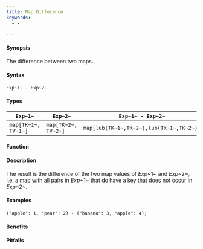 ```yaml
---
title: Map Difference
keywords:
  - -

---
```


#### Synopsis

The difference between two maps.

#### Syntax

`Exp~1~ - Exp~2~`

#### Types


| `Exp~1~`             |  `Exp~2~`             | `Exp~1~ - Exp~2~`                             |
| --- | --- | --- |
| `map[TK~1~, TV~1~]` |  `map[TK~2~, TV~2~]` | `map[lub(TK~1~,TK~2~),lub(TK~1~,TK~2~)]`   |


#### Function

#### Description

The result is the difference of the two map values of _Exp_~1~ and _Exp_~2~,
i.e. a map with all pairs in _Exp_~1~ that do have a key that does not occur in _Exp_~2~.

#### Examples

```rascal-shell
("apple": 1, "pear": 2) - ("banana": 3, "apple": 4);
```

#### Benefits

#### Pitfalls

